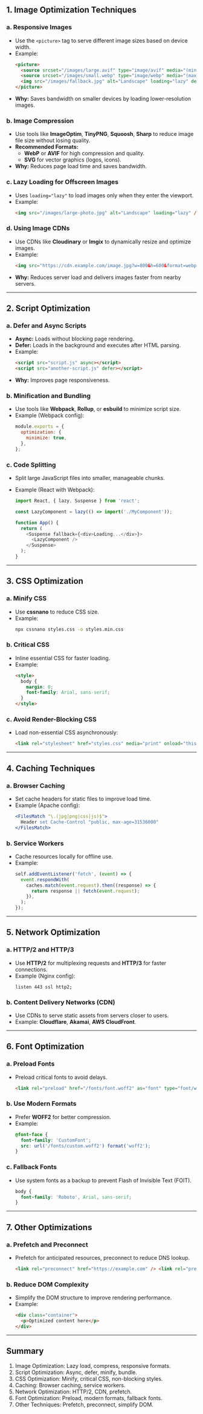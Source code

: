 ## 1. Image Optimization Techniques

### a. Responsive Images

- Use the `<picture>` tag to serve different image sizes based on device width.
- Example:
  ```html
  <picture>
    <source srcset="/images/large.avif" type="image/avif" media="(min-width: 800px)" />
    <source srcset="/images/small.webp" type="image/webp" media="(max-width: 799px)" />
    <img src="/images/fallback.jpg" alt="Landscape" loading="lazy" decoding="async" />
  </picture>
  ```
- **Why:** Saves bandwidth on smaller devices by loading lower-resolution images.

### b. Image Compression

- Use tools like **ImageOptim**, **TinyPNG**, **Squoosh**, **Sharp** to reduce image file size without losing quality.
- **Recommended Formats:**
  - **WebP** or **AVIF** for high compression and quality.
  - **SVG** for vector graphics (logos, icons).
- **Why:** Reduces page load time and saves bandwidth.

### c. Lazy Loading for Offscreen Images

- Uses `loading="lazy"` to load images only when they enter the viewport.
- Example:
  ```html
  <img src="/images/large-photo.jpg" alt="Landscape" loading="lazy" />
  ```

### d. Using Image CDNs

- Use CDNs like **Cloudinary** or **Imgix** to dynamically resize and optimize images.
- Example:
  ```html
  <img src="https://cdn.example.com/image.jpg?w=800&h=600&format=webp" alt="Optimized Image" />
  ```
- **Why:** Reduces server load and delivers images faster from nearby servers.

---

## 2. Script Optimization

### a. Defer and Async Scripts

- **Async:** Loads without blocking page rendering.
- **Defer:** Loads in the background and executes after HTML parsing.
- Example:
  ```html
  <script src="script.js" async></script>
  <script src="another-script.js" defer></script>
  ```
- **Why:** Improves page responsiveness.

### b. Minification and Bundling

- Use tools like **Webpack**, **Rollup**, or **esbuild** to minimize script size.
- Example (Webpack config):
  ```javascript
  module.exports = {
    optimization: {
      minimize: true,
    },
  };
  ```

### c. Code Splitting

- Split large JavaScript files into smaller, manageable chunks.
- Example (React with Webpack):

  ```javascript
  import React, { lazy, Suspense } from 'react';

  const LazyComponent = lazy(() => import('./MyComponent'));

  function App() {
    return (
      <Suspense fallback={<div>Loading...</div>}>
        <LazyComponent />
      </Suspense>
    );
  }
  ```

---

## 3. CSS Optimization

### a. Minify CSS

- Use **cssnano** to reduce CSS size.
- Example:
  ```bash
  npx cssnano styles.css -o styles.min.css
  ```

### b. Critical CSS

- Inline essential CSS for faster loading.
- Example:
  ```html
  <style>
    body {
      margin: 0;
      font-family: Arial, sans-serif;
    }
  </style>
  ```

### c. Avoid Render-Blocking CSS

- Load non-essential CSS asynchronously:
  ```html
  <link rel="stylesheet" href="styles.css" media="print" onload="this.media='all'" />
  ```

---

## 4. Caching Techniques

### a. Browser Caching

- Set cache headers for static files to improve load time.
- Example (Apache config):
  ```apache
  <FilesMatch "\.(jpg|png|css|js)$">
    Header set Cache-Control "public, max-age=31536000"
  </FilesMatch>
  ```

### b. Service Workers

- Cache resources locally for offline use.
- Example:
  ```javascript
  self.addEventListener('fetch', (event) => {
    event.respondWith(
      caches.match(event.request).then((response) => {
        return response || fetch(event.request);
      }),
    );
  });
  ```

---

## 5. Network Optimization

### a. HTTP/2 and HTTP/3

- Use **HTTP/2** for multiplexing requests and **HTTP/3** for faster connections.
- Example (Nginx config):
  ```nginx
  listen 443 ssl http2;
  ```

### b. Content Delivery Networks (CDN)

- Use CDNs to serve static assets from servers closer to users.
- Example: **Cloudflare**, **Akamai**, **AWS CloudFront**.

---

## 6. Font Optimization

### a. Preload Fonts

- Preload critical fonts to avoid delays.
  ```html
  <link rel="preload" href="/fonts/font.woff2" as="font" type="font/woff2" crossorigin />
  ```

### b. Use Modern Formats

- Prefer **WOFF2** for better compression.
- Example:
  ```css
  @font-face {
    font-family: 'CustomFont';
    src: url('/fonts/custom.woff2') format('woff2');
  }
  ```

### c. Fallback Fonts

- Use system fonts as a backup to prevent Flash of Invisible Text (FOIT).
  ```css
  body {
    font-family: 'Roboto', Arial, sans-serif;
  }
  ```

---

## 7. Other Optimizations

### a. Prefetch and Preconnect

- Prefetch for anticipated resources, preconnect to reduce DNS lookup.
  ```html
  <link rel="preconnect" href="https://example.com" /> <link rel="prefetch" href="/next-page.html" />
  ```

### b. Reduce DOM Complexity

- Simplify the DOM structure to improve rendering performance.
- Example:
  ```html
  <div class="container">
    <p>Optimized content here</p>
  </div>
  ```

---

## Summary

1. Image Optimization: Lazy load, compress, responsive formats.
2. Script Optimization: Async, defer, minify, bundle.
3. CSS Optimization: Minify, critical CSS, non-blocking styles.
4. Caching: Browser caching, service workers.
5. Network Optimization: HTTP/2, CDN, prefetch.
6. Font Optimization: Preload, modern formats, fallback fonts.
7. Other Techniques: Prefetch, preconnect, simplify DOM.
